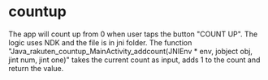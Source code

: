 # countup
The app will count up from 0 when user taps the button "COUNT UP".
The logic uses NDK and the file is in jni folder. The function "Java_rakuten_countup_MainActivity_addcount(JNIEnv * env, jobject obj, jint num, jint one)" takes the current count as input, adds 1 to the count and return the value.

